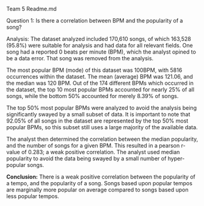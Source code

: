 Team 5 Readme.md

Question 1: 
Is there a correlation between BPM and the popularity of a song?

Analysis: 
The dataset analyzed included 170,610 songs, of which 163,528 (95.8%) were suitable for analysis and had data for all relevant fields. One song had a reported 0 beats per minute (BPM), which the analyst opined to be a data error. That song was removed from the analysis. 

The most popular BPM (mode) of this dataset was 100BPM, with 5816 occurrences within the dataset. The mean (average) BPM was 121.06, and the median was 120 BPM. Out of the 174 different BPMs which occurred in the dataset, the top 10 most popular BPMs accounted for nearly 25% of all songs, while the bottom 50% accounted for merely 8.39% of songs. 

The top 50% most popular BPMs were analyzed to avoid the analysis being significantly swayed by a small subset of data. It is important to note that 92.05% of all songs in the dataset are represented by the top 50% most popular BPMs, so this subset still uses a large majority of the available data. 

The analyst then determined the correlation between the median popularity, and the number of songs for a given BPM. This resulted in a pearson r-value of 0.283; a weak positive correlation. The analyst used median popularity to avoid the data being swayed by a small number of hyper-popular songs. 

__Conclusion:__ 
There is a weak positive correlation between the popularity of a tempo, and the popularity of a song. 
Songs based upon popular tempos are marginally more popular on average compared to songs based upon less popular tempos. 
